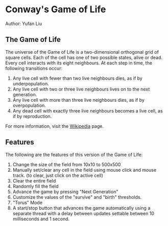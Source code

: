 # Conway's Game of Life

Author: Yufan Liu

## The Game of Life
The universe of the Game of Life is a two-dimensional orthogonal grid of square cells. Each of the cell has one of two possible states, alive or dead. Every cell interacts with its eight neighbours. At each step in time, the following transitions occur:

1. Any live cell with fewer than two live neighbours dies, as if by underpopulation.
2. Any live cell with two or three live neighbours lives on to the next generation.
3. Any live cell with more than three live neighbours dies, as if by overpopulation.
4. Any dead cell with exactly three live neighbours becomes a live cell, as if by reproduction.

For more information, visit the [Wikipedia](http://en.wikipedia.org/wiki/Conway%27s_Game_of_Life) page.

## Features
The following are the features of this version of the Game of Life:

1. Change the size of the field from 10x10 to 500x500
2. Manually set/clear any cell in the field using mouse click and mouse track. (to clear, just click on the active cell)
3. Clear the entire field
4. Randomly fill the field
5. Advance the game by pressing "Next Generation"
6. Customize the values of the "survive" and "birth" thresholds.
7. "Torus" Mode
8. A start/stop button that advances the game automatically using a separate thread with a delay between updates settable between 10 milliseconds and 1 second.

